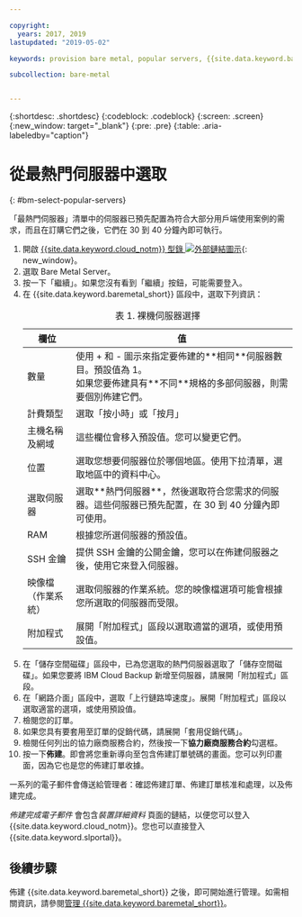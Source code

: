 ```yaml
---

copyright:
  years: 2017, 2019
lastupdated: "2019-05-02"

keywords: provision bare metal, popular servers, {{site.data.keyword.baremetal_short}}, provision

subcollection: bare-metal


---
```


{:shortdesc: .shortdesc}
{:codeblock: .codeblock}
{:screen: .screen}
{:new_window: target="_blank"}
{:pre: .pre}
{:table: .aria-labeledby="caption"}


# 從最熱門伺服器中選取
{: #bm-select-popular-servers}

「最熱門伺服器」清單中的伺服器已預先配置為符合大部分用戶端使用案例的需求，而且在訂購它們之後，它們在 30 到 40 分鐘內即可執行。
1. 開啟 [{{site.data.keyword.cloud_notm}} 型錄 ![外部鏈結圖示](../icons/launch-glyph.svg "外部鏈結圖示")](https://cloud.ibm.com/catalog/){: new_window}。   
2. 選取 Bare Metal Server。
3. 按一下「繼續」。如果您沒有看到「繼續」按鈕，可能需要登入。
2. 在 {{site.data.keyword.baremetal_short}} 區段中，選取下列資訊：
    <table>
    <CAPTION>表 1. 裸機伺服器選擇</CAPTION>
    <THEAD>
    <TR>
    <th>欄位</th>
    <th>值</th>
    </TR>
    </THEAD>
    <TBODY>
    <tr>
    <td>數量</td>
    <td>使用 + 和 - 圖示來指定要佈建的**相同**伺服器數目。預設值為 1。<br>如果您要佈建具有**不同**規格的多部伺服器，則需要個別佈建它們。
    <tr>
    <tr>
    <td>計費類型</td>
    <td>選取「按小時」或「按月」<tr>
    <td>主機名稱及網域</td>
    <td>這些欄位會移入預設值。您可以變更它們。</td>
    </tr>
    <tr>
    <td>位置</td>
    <td>選取您想要伺服器位於哪個地區。使用下拉清單，選取地區中的資料中心。</td>
    </tr>
    <tr>
    <tr>
    <td>選取伺服器</td>
    <td>選取**熱門伺服器**，然後選取符合您需求的伺服器。這些伺服器已預先配置，在 30 到 40 分鐘內即可使用。
    </tr>
    <tr>
    <td>RAM</td>
    <td>根據您所選伺服器的預設值。</td>
    </tr>
    <tr>
    <td>SSH 金鑰 </td>
    <td>提供 SSH 金鑰的公開金鑰，您可以在佈建伺服器之後，使用它來登入伺服器。</td>
    </tr>
    <tr>
    <td>映像檔<br>（作業系統）</td>
    <td>選取伺服器的作業系統。您的映像檔選項可能會根據您所選取的伺服器而受限。</td>
    </tr>
    <td>附加程式</td>
    <td>展開「附加程式」區段以選取適當的選項，或使用預設值。</td></tr>
    </TBODY>
    </table>
3. 在「儲存空間磁碟」區段中，已為您選取的熱門伺服器選取了「儲存空間磁碟」。如果您要將 IBM Cloud Backup 新增至伺服器，請展開「附加程式」區段。
4. 在「網路介面」區段中，選取「上行鏈路埠速度」。展開「附加程式」區段以選取適當的選項，或使用預設值。
4.  檢閱您的訂單。
4. 如果您具有要套用至訂單的促銷代碼，請展開「套用促銷代碼」。  
5.  檢閱任何列出的協力廠商服務合約，然後按一下**協力廠商服務合約**勾選框。
6.  按一下**佈建**。即會將您重新導向至包含佈建訂單號碼的畫面。您可以列印畫面，因為它也是您的佈建訂單收據。

 一系列的電子郵件會傳送給管理者：確認佈建訂單、佈建訂單核准和處理，以及佈建完成。

 _佈建完成電子郵件_ 會包含*裝置詳細資料* 頁面的鏈結，以便您可以登入 {{site.data.keyword.cloud_notm}}。您也可以直接登入 {{site.data.keyword.slportal}}。


## 後續步驟

佈建 {{site.data.keyword.baremetal_short}} 之後，即可開始進行管理。如需相關資訊，請參閱[管理 {{site.data.keyword.baremetal_short}}](/docs/bare-metal?topic=bare-metal-bm-manage-servers#bm-manage-servers)。
